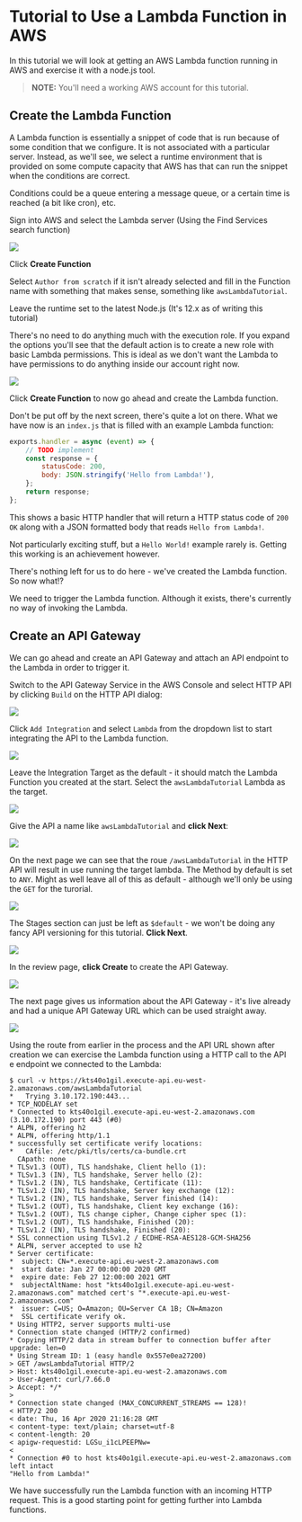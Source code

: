 # Tutorial to Use a Lambda Function in AWS

In this tutorial we will look at getting an AWS Lambda function running in AWS and exercise it with a node.js tool.

>**NOTE:** You'll need a working AWS account for this tutorial.

## Create the Lambda Function

A Lambda function is essentially a snippet of code that is run because of some condition that we configure. It is not associated with a particular server. Instead, as we'll see, we select a runtime environment that is provided on some compute capacity that AWS has that can run the snippet when the conditions are correct.

Conditions could be a queue entering a message queue, or a certain time is reached (a bit like cron), etc.

Sign into AWS and select the Lambda server (Using the Find Services search function)

![](/images/100-lambda-frontscreen.png)

Click **Create Function**

Select `Author from scratch` if it isn't already selected and fill in the Function name with something that makes sense, something like `awsLambdaTutorial`.

Leave the runtime set to the latest Node.js (It's 12.x as of writing this tutorial)

There's no need to do anything much with the execution role. If you expand the options you'll see that the default action is to create a new role with basic Lambda permissions. This is ideal as we don't want the Lambda to have permissions to do anything inside our account right now.

![](/images/110-lambda-create.png)

Click **Create Function** to now go ahead and create the Lambda function.

Don't be put off by the next screen, there's quite a lot on there. What we have now is an `index.js` that is filled with an example Lambda function:

```javascript
exports.handler = async (event) => {
    // TODO implement
    const response = {
        statusCode: 200,
        body: JSON.stringify('Hello from Lambda!'),
    };
    return response;
};
```

This shows a basic HTTP handler that will return a HTTP status code of `200 OK` along with a JSON formatted body that reads `Hello from Lambda!`.

Not particularly exciting stuff, but a `Hello World!` example rarely is. Getting this working is an achievement however.

There's nothing left for us to do here - we've created the Lambda function. So now what!?

We need to trigger the Lambda function. Although it exists, there's currently no way of invoking the Lambda.

## Create an API Gateway

We can go ahead and create an API Gateway and attach an API endpoint to the Lambda in order to trigger it.

Switch to the API Gateway Service in the AWS Console and select HTTP API by clicking `Build` on the HTTP API dialog:

![](/images/120-api-gateway-http.png)

Click `Add Integration` and select `Lambda` from the dropdown list to start integrating the API to the Lambda function.

![](/images/130-api-gateway-add-lambda.png)

Leave the Integration Target as the default - it should match the Lambda Function you created at the start. Select the `awsLambdaTutorial` Lambda as the target.

![](/images/140-api-gateway-add-lambda-awslambdatutorial.png)

Give the API a name like `awsLambdaTutorial` and **click Next**:

![](/images/150-api-gateway-add-lambda-name.png)

On the next page we can see that the roue `/awsLambdaTutorial` in the HTTP API will result in use running the target lambda. The Method by default is set to `ANY`. Might as well leave all of this as default - although we'll only be using the `GET` for the turorial.

![](/images/160-api-gateway-add-lambda-routes.png)

The Stages section can just be left as `$default` - we won't be doing any fancy API versioning for this tutorial. **Click Next**.

![](/images/170-api-gateway-add-lambda-stages.png)

In the review page, **click Create** to create the API Gateway.

![](/images/180-api-gateway-add-lambda-review.png)

The next page gives us information about the API Gateway - it's live already and had a unique API Gateway URL which can be used straight away.

![](/images/190-api-gateway-add-lambda-create.png)

Using the route from earlier in the process and the API URL shown after creation we can exercise the Lambda function using a HTTP call to the API e
endpoint we connected to the Lambda:

```
$ curl -v https://kts40o1gil.execute-api.eu-west-2.amazonaws.com/awsLambdaTutorial
*   Trying 3.10.172.190:443...
* TCP_NODELAY set
* Connected to kts40o1gil.execute-api.eu-west-2.amazonaws.com (3.10.172.190) port 443 (#0)
* ALPN, offering h2
* ALPN, offering http/1.1
* successfully set certificate verify locations:
*   CAfile: /etc/pki/tls/certs/ca-bundle.crt
  CApath: none
* TLSv1.3 (OUT), TLS handshake, Client hello (1):
* TLSv1.3 (IN), TLS handshake, Server hello (2):
* TLSv1.2 (IN), TLS handshake, Certificate (11):
* TLSv1.2 (IN), TLS handshake, Server key exchange (12):
* TLSv1.2 (IN), TLS handshake, Server finished (14):
* TLSv1.2 (OUT), TLS handshake, Client key exchange (16):
* TLSv1.2 (OUT), TLS change cipher, Change cipher spec (1):
* TLSv1.2 (OUT), TLS handshake, Finished (20):
* TLSv1.2 (IN), TLS handshake, Finished (20):
* SSL connection using TLSv1.2 / ECDHE-RSA-AES128-GCM-SHA256
* ALPN, server accepted to use h2
* Server certificate:
*  subject: CN=*.execute-api.eu-west-2.amazonaws.com
*  start date: Jan 27 00:00:00 2020 GMT
*  expire date: Feb 27 12:00:00 2021 GMT
*  subjectAltName: host "kts40o1gil.execute-api.eu-west-2.amazonaws.com" matched cert's "*.execute-api.eu-west-2.amazonaws.com"
*  issuer: C=US; O=Amazon; OU=Server CA 1B; CN=Amazon
*  SSL certificate verify ok.
* Using HTTP2, server supports multi-use
* Connection state changed (HTTP/2 confirmed)
* Copying HTTP/2 data in stream buffer to connection buffer after upgrade: len=0
* Using Stream ID: 1 (easy handle 0x557e0ea27200)
> GET /awsLambdaTutorial HTTP/2
> Host: kts40o1gil.execute-api.eu-west-2.amazonaws.com
> User-Agent: curl/7.66.0
> Accept: */*
>
* Connection state changed (MAX_CONCURRENT_STREAMS == 128)!
< HTTP/2 200
< date: Thu, 16 Apr 2020 21:16:28 GMT
< content-type: text/plain; charset=utf-8
< content-length: 20
< apigw-requestid: LGSu_i1cLPEEPNw=
<
* Connection #0 to host kts40o1gil.execute-api.eu-west-2.amazonaws.com left intact
"Hello from Lambda!"
```

We have successfully run the Lambda function with an incoming HTTP request. This is a good starting point for getting further into Lambda functions.


